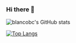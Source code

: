 ### Hi there 👋

<!--
**blancobc/blancobc** is a ✨ _special_ ✨ repository because its `README.md` (this file) appears on your GitHub profile.

Here are some ideas to get you started:

- 🔭 I’m currently working on ...
- 🌱 I’m currently learning ...
- 👯 I’m looking to collaborate on ...
- 🤔 I’m looking for help with ...
- 💬 Ask me about ...
- 📫 How to reach me: ...
- 😄 Pronouns: ...
- ⚡ Fun fact: ...
-->

![blancobc's GitHub stats](https://github-readme-stats.vercel.app/api?username=blancobc&show_icons=true&theme=dracula)


[![Top Langs](https://github-readme-stats.vercel.app/api/top-langs/?username=blancobc&langs_count=8)](https://github.com/blancobc/github-readme-stats)
